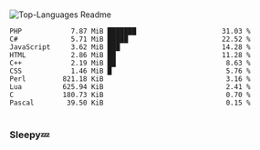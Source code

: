 #

![Top-Languages Readme](https://github.com/MogsFriend/MogsFriend/workflows/Top-Languages%20Readme/badge.svg)

<!--START_SECTION:top_language-->
```text
PHP            7.87 MiB ███████                     31.03 %
C#             5.71 MiB █████                       22.52 %
JavaScript     3.62 MiB ███                         14.28 %
HTML           2.86 MiB ██                          11.28 %
C++            2.19 MiB ██                           8.63 %
CSS            1.46 MiB █                            5.76 %
Perl         821.18 KiB                              3.16 %
Lua          625.94 KiB                              2.41 %
C            180.73 KiB                              0.70 %
Pascal        39.50 KiB                              0.15 %
```
<!--END_SECTION:top_language-->

#

### Sleepy💤
<!--
**MogsFriend/MogsFriend** is a ✨ _special_ ✨ repository because its `README.md` (this file) appears on your GitHub profile.

Here are some ideas to get you started:

- 🔭 I’m currently working on ...
- 🌱 I’m currently learning ...
- 👯 I’m looking to collaborate on ...
- 🤔 I’m looking for help with ...
- 💬 Ask me about ...
- 📫 How to reach me: ...
- 😄 Pronouns: ...
- ⚡ Fun fact: ...
-->
